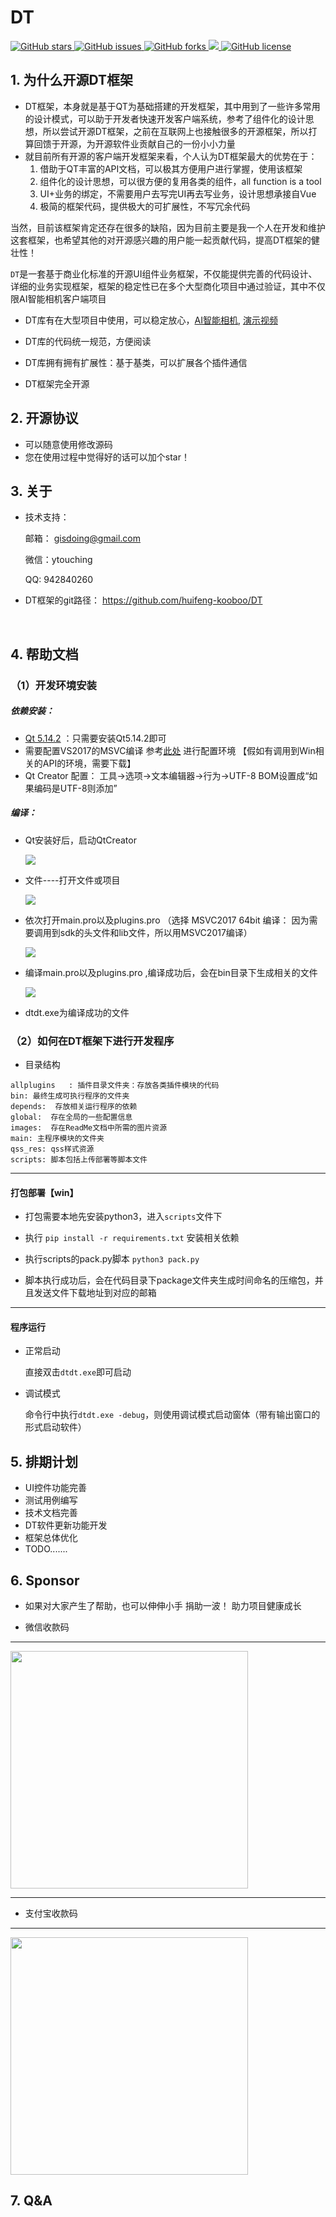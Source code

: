 # DT  

<a href="https://github.com/huifeng-kooboo/DT/stargazers">
    <img src="https://img.shields.io/github/stars/huifeng-kooboo/DT.svg?colorA=orange&colorB=orange&logo=github"
         alt="GitHub stars">
  </a>  <a href="https://github.com/huifeng-kooboo/DT/issues">
        <img src="https://img.shields.io/github/issues/huifeng-kooboo/DT.svg"
             alt="GitHub issues">
  </a><a href="https://github.com/huifeng-kooboo/DT/forks">
        <img src="https://img.shields.io/github/forks/huifeng-kooboo/DT.svg"
             alt="GitHub forks">
  </a><a href="https://github.com/huifeng-kooboo/DT/">
        <img src="https://img.shields.io/github/last-commit/huifeng-kooboo/DT.svg">
  </a><a href="https://github.com/huifeng-kooboo/DT/blob/master/LICENSE">
        <img src="https://img.shields.io/github/license/huifeng-kooboo/DT.svg"
             alt="GitHub license">
  </a>



## 1. 为什么开源DT框架

* DT框架，本身就是基于QT为基础搭建的开发框架，其中用到了一些许多常用的设计模式，可以助于开发者快速开发客户端系统，参考了组件化的设计思想，所以尝试开源DT框架，之前在互联网上也接触很多的开源框架，所以打算回馈于开源，为开源软件业贡献自己的一份小小力量
* 就目前所有开源的客户端开发框架来看，个人认为DT框架最大的优势在于：
  1. 借助于QT丰富的API文档，可以极其方便用户进行掌握，使用该框架
  2. 组件化的设计思想，可以很方便的复用各类的组件，all function is a tool
  3. UI+业务的绑定，不需要用户去写完UI再去写业务，设计思想承接自Vue
  4. 极简的框架代码，提供极大的可扩展性，不写冗余代码

​    当然，目前该框架肯定还存在很多的缺陷，因为目前主要是我一个人在开发和维护这套框架，也希望其他的对开源感兴趣的用户能一起贡献代码，提高DT框架的健壮性！

  `DT`是一套基于商业化标准的开源UI组件业务框架，不仅能提供完善的代码设计、详细的业务实现框架，框架的稳定性已在多个大型商化项目中通过验证，其中不仅限AI智能相机客户端项目

* DT库有在大型项目中使用，可以稳定放心，[AI智能相机](https://baijiahao.baidu.com/s?id=1750463100165117672&wfr=spider&for=pc), [演示视频](https://www.notion.so/Resume-0794b3ec26bb4f8181c0f96729f58b9f#ddb91895b2f44fd5a46aa868916dde08)

* DT库的代码统一规范，方便阅读

* DT库拥有拥有扩展性：基于基类，可以扩展各个插件通信

* DT框架完全开源
  
  

## 2. 开源协议

* 可以随意使用修改源码
* 您在使用过程中觉得好的话可以加个star！



## 3. 关于  
* 技术支持： 

    邮箱： gisdoing@gmail.com

    微信：ytouching

    QQ: 942840260

    

* DT框架的git路径：
    https://github.com/huifeng-kooboo/DT


​     

## 4. 帮助文档

### （1）开发环境安装

##### 依赖安装：

* [Qt 5.14.2](https://download.qt.io/archive/qt/5.14/5.14.2/)  ：只需要安装Qt5.14.2即可
* 需要配置VS2017的MSVC编译 参考[此处](https://blog.csdn.net/baiyi_2014/article/details/125424534) 进行配置环境 【假如有调用到Win相关的API的环境，需要下载】
* Qt Creator 配置： 工具->选项->文本编辑器->行为->UTF-8 BOM设置成“如果编码是UTF-8则添加”

##### 编译：

* Qt安装好后，启动QtCreator

  <img src="images\qt.png">


* 文件----打开文件或项目

  <img src="images\open.jpg">

* 依次打开main.pro以及plugins.pro  （选择 MSVC2017 64bit 编译： 因为需要调用到sdk的头文件和lib文件，所以用MSVC2017编译）

  <img src="images\plugins.jpg">

* 编译main.pro以及plugins.pro ,编译成功后，会在bin目录下生成相关的文件

  <img src="images\success.jpg">



* dtdt.exe为编译成功的文件



### （2）如何在DT框架下进行开发程序

*  目录结构

  ```
  allplugins   : 插件目录文件夹：存放各类插件模块的代码
  bin: 最终生成可执行程序的文件夹
  depends:  存放相关运行程序的依赖
  global:  存在全局的一些配置信息
  images:  存在ReadMe文档中所需的图片资源
  main: 主程序模块的文件夹
  qss_res: qss样式资源
  scripts: 脚本包括上传部署等脚本文件
  ```

  



----

#### 打包部署【win】

* 打包需要本地先安装python3，进入```scripts```文件下

* 执行 ```pip install -r requirements.txt```  安装相关依赖

* 执行scripts的pack.py脚本 ```python3 pack.py```

* 脚本执行成功后，会在代码目录下package文件夹生成时间命名的压缩包，并且发送文件下载地址到对应的邮箱

  

----

#### 程序运行

* 正常启动

  直接双击```dtdt.exe```即可启动

* 调试模式

  命令行中执行```dtdt.exe -debug```，则使用调试模式启动窗体（带有输出窗口的形式启动软件）



## 5. 排期计划

*  UI控件功能完善
*  测试用例编写
*  技术文档完善
*  DT软件更新功能开发
*  框架总体优化
*  TODO.......


## 6. Sponsor
* 如果对大家产生了帮助，也可以伸伸小手 捐助一波！ 助力项目健康成长

* 微信收款码

---
<img src="https://ytouch-1258011219.cos.ap-nanjing.myqcloud.com/wechat_shoukuan.jpg" width = "380" height = "380"  />

---
* 支付宝收款码

---

<img src="https://ytouch-1258011219.cos.ap-nanjing.myqcloud.com/ali_shoukuan.jpg" width = "380" height = "380"  />

## 7. Q&A

